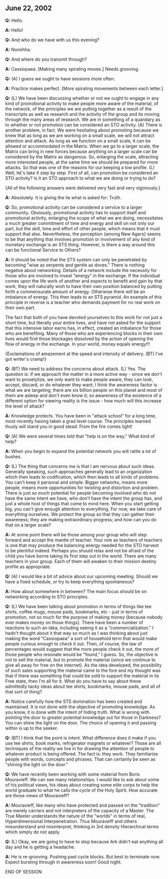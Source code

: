 ## June 22, 2002
**Q:** Hello.

**A:** Hello!

**Q:** And who do we have with us this evening?

**A:** Nomihha.

**Q:** And where do you transmit through?

**A:** Cassiopaea. [Making many spiraling moves.] Needs grooving.

**Q:** (A) I guess we ought to have sessions more often.

**A:** Practice makes perfect. [More spiraling movements between each letter.]

**Q:** (L) We have been discussing whether or not we ought to engage in any kind of promotional activity to make people more aware of the material, of the network, of the principles we are putting together as a result of the transcripts as well as research and the activity of the group and its moving through the many areas of research. We are in something of a quandary as to whether or not promotion can be considered an STO activity. (A) There is another problem, in fact. We were hesitating about promoting because we knew that as long as we are working on a small scale, we will not attract attention and attack. As long as we function on a small scale, it can be allowed or accommodated in the Matrix. When we go to a larger scale, the Matrix can bring in new forces because anything on a larger scale can be considered by the Matrix as dangerous. So, enlarging the scale, attracting more interested people, at the same time we should be prepared for more attacks. So that was one of the reasons for our keeping a low profile. (L) Well, let's take it step by step. First of all, can promotion be considered an STO activity? Is it an STO approach to what we are doing or trying to do?

{All of the following answers were delivered very fast and very vigorously.}

**A:** Absolutely. It is giving the lie what is asked for: Truth.

**Q:** So, promotional activity can be considered a service to a larger community. Obviously, promotional activity has to support itself and promotional activity, enlarging the scope of what we are doing, necessitates a much greater commitment of time and energy and skill on not only our part, but the skill, time and effort of other people, which means that it must support that also. Nevertheless, the perception {among New Agers} seems to be that anything that involves promotion or involvement of any kind of monetary exchange is an STS thing. However, is there a way around this can be functional Service to Others?

**A:** It should be noted that the STS system can only be penetrated by becoming "wise as serpents and gentle as doves." There is nothing negative about networking. Details of a network include the necessity for those who are involved to invest "energy" in the exchange. If the individual comes upon the life work of another and expects to benefit and gain by that work, they will naturally wish to have their own position balanced by putting forth a commensurate amount of energy. Otherwise there will be an imbalance of energy. This then leads to an STS pyramid. An example of this principle in reverse is a teacher who demands payment for no real work on their own part.

The fact that both of you have devoted yourselves to this work for not just a short time, but literally your entire lives, and have not asked for the support that this intensive labor earns has, in effect, created an imbalance for those who are benefiting. Many of those who are experiencing blocks in their own lives would find those blockages dissolved by the action of opening the flow of energy in the exchange. In your world, money equals energy!!!

{Exclamations of amazement at the speed and intensity of delivery. (BT) I've got writer's cramp!}

**Q:** (BT) We need to address the concerns about attack. (L) Yes. The question is: if we approach the matter in a more active way - since we don't want to proselytize, we only want to make people aware, they can look, accept, discard, or do whatever they want; I think the awareness factor is what we are targeting; there are six billion people on this planet and most of them are asleep and don't even know it; so awareness of the existence of a different option for viewing reality is the issue - how much will this increase the level of attack?

**A:** Knowledge protects. You have been in "attack school" for a long time, most recently having taken a grad level course. The principles learned thusly will stand you in good stead. From the fire comes light!

**Q:** (A) We were several times told that "help is on the way." What kind of help?

**A:** When you begin to expand the potential network you will rattle a lot of bushes.

**Q:** (L) The thing that concerns me is that I am nervous about such ideas. Generally speaking, such approaches generally lead to an organization which then leads to codification, which then leads to all kinds of problems. You can't keep it personal and simple. Bigger networks, means more people, means more opportunities for twisting and distortion and problem. There is just so much potential for people becoming involved who do not have the same intent we have, who don't have the intent the group has, and just a whole host of things that come to mind here. When you start getting big, you can't give enough attention to everything. For now, we take care of everything ourselves. We protect the group so that they can gather their awareness; they are making extraordinary progress; and how can you do that on a larger scale?

**A:** At some point there will be those among your group who will step forward and accept the mantle of teacher. Your role as teachers of teachers is one that may produce the balancing energy needed for the STO harvest to be plentiful indeed. Perhaps you should relax and not be afraid of the child you have borne taking its first step out in the world. There are many teachers in your group. Each of them will awaken to their mission destiny profile as appropriate.

**Q:** (A) I would like a bit of advice about our upcoming meeting. Should we have a fixed schedule, or try to keep everything spontaneous?

**A:** How about somewhere in between? The main focus should be on networking according to STO principles.

**Q:** (L) We have been talking about promotion in terms of things like tee shirts, coffee mugs, mouse pads, bookmarks, etc - just in terms of promotion, not so much for the purpose of making money {because nobody ever makes money on those things}. There have been a number of reactions to such an idea, including seeing it as a "commercialization." I hadn't thought about it that way so much as I was thinking about just making the word "Cassiopaea" a sort of household term that would make people curious enough to check it out. Then, of course, the law of percentages would suggest that the more people check it out, the more of those people who resonate would be "found," I guess. So, the objective is not to sell the material, but to promote the material {since we continue to give all away for free on the internet}. As the idea developed, the possibility of such sales supporting the material came to the fore and my thought was that if there was something that could be sold to support the material in its Free state, then I'm all for it. What do you have to say about these admittedly tacky ideas about tee shirts, bookmarks, mouse pads, and all of that sort of thing?

**A:** Notice carefully how the STS domination has been created and maintained. It is not done with the objective of promoting knowledge. As you know, it is done with the intent of hiding truth. What is wrong with pointing the door to greater potential knowledge out for those in Darkness? You can shine the light on the door. The choice of opening it and passing within is up to the seeker.

**Q:** (BT) I think that the point is intent. What difference does it make if you use tee shirts, book marks, refrigerator magnets or whatever? Those are all techniques of the reality we live in for drawing the attention of people to whatever product is being offered. The fact is: they work. They familiarize people with words, concepts and phrases. That can certainly be seen as "shining the light on the door."

**Q:** We have recently been working with some material from Boris Mouravieff. We can see many relationships. I would like to ask about some of his political views, his ideas about creating some elite corps to help the world graduate to what he calls the cycle of the Holy Spirit. How accurate are those views of Mouravieff?

**A:** Mouravieff, like many who have protected and passed on the "tradition" are merely carriers and not interpreters of the capacity of a Master. The True Master understands the nature of the "worlds" in terms of real, Hyperdimensional Interpenetration. Thus Mouraveiff and others misunderstand and misinterpret, thinking in 3rd density Hierarchical terms which simply do not apply.

**Q:** (L) Okay, we are going to have to stop because Ark didn't eat anything all day and he is getting a headache.

**A:** He is re-grooving. Pushing past cycle blocks. But best to terminate now. Expect bursting through in awareness soon! Good night.

END OF SESSION

